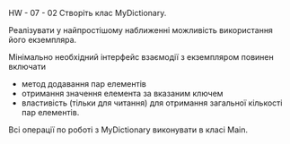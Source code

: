 HW - 07 - 02
Створіть клас MyDictionary.

Реалізувати у найпростішому наближенні 
можливість використання його екземпляра.

Мінімально необхідний інтерфейс взаємодії з екземпляром 
повинен включати
- метод додавання пар елементів
- отримання значення елемента за вказаним ключем
- властивість (тільки для читання) для отримання 
загальної кількості пар елементів.

Всі операції по роботі з MyDictionary виконувати 
в класі Main.